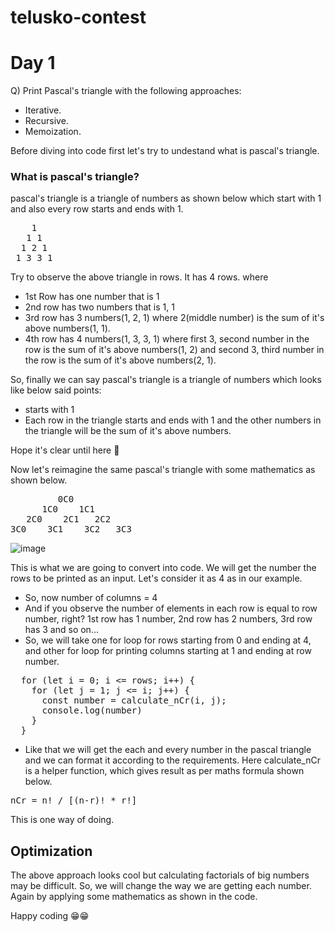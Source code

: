# telusko-contest 
# Day 1

Q) Print Pascal's triangle with the following approaches:
  - Iterative.
  - Recursive.
  - Memoization.


Before diving into code first let's try to undestand what is pascal's triangle. 

### What is pascal's triangle?
pascal's triangle is a triangle of numbers as shown below which start with 1 and also every row starts and ends with 1.<br/>
<pre>
    1
   1 1
  1 2 1
 1 3 3 1
</pre>

 Try to observe the above triangle in rows. It has 4 rows. where
 - 1st Row has one number that is 1
 - 2nd row has two numbers that is 1, 1
 - 3rd row has 3 numbers(1, 2, 1) where 2(middle number) is the sum of it's above numbers(1, 1). 
 - 4th row has 4 numbers(1, 3, 3, 1) where first 3, second number in the row is the sum of it's above numbers(1, 2) and second 3, third number in the row is the sum of it's above numbers(2, 1).
 
 So, finally we can say pascal's triangle is a triangle of numbers which looks like below said points:
 - starts with 1
 - Each row in the triangle starts and ends with 1 and the other numbers in the triangle will be the sum of it's above numbers.

Hope it's clear until here 🚀

Now let's reimagine the same pascal's triangle with some mathematics as shown below.
<pre>
         0C0
      1C0    1C1
   2C0    2C1   2C2
3C0    3C1    3C2   3C3
</pre>

![image](https://github.com/navaneeth-experiments/telusko-contest/assets/128879708/3f39895e-b3e4-4481-9601-006f6d521a8d)

This is what we are going to convert into code. We will get the number the rows to be printed as an input. Let's consider it as 4 as in our example.
- So, now number of columns = 4
- And if you observe the number of elements in each row is equal to row number, right? 1st row has 1 number, 2nd row has 2 numbers, 3rd row has 3 and so on...
- So, we will take one for loop for rows starting from 0 and ending at 4, and other for loop for printing columns starting at 1 and ending at row number.
 <pre>
  for (let i = 0; i <= rows; i++) {
    for (let j = 1; j <= i; j++) {
      const number = calculate_nCr(i, j);
      console.log(number)
    }
  }
</pre>
- Like that we will get the each and every number in the pascal triangle and we can format it according to the requirements. Here calculate_nCr is a helper function, which gives result as per maths formula shown below.
<pre>
nCr = n! / [(n-r)! * r!]
</pre>
This is one way of doing.

## Optimization
The above approach looks cool but calculating factorials of big numbers may be difficult.
So, we will change the way we are getting each number. Again by applying some mathematics as shown in the code.

Happy coding 😁😁
